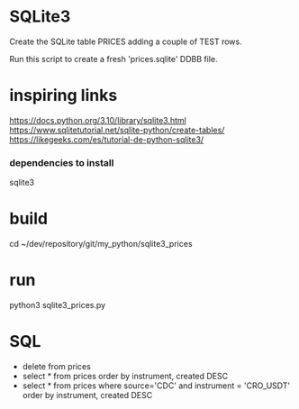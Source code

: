 # SQLite3
Create the SQLite table PRICES adding a couple of TEST rows.

Run this script to create a fresh 'prices.sqlite' DDBB file.

# inspiring links
https://docs.python.org/3.10/library/sqlite3.html
https://www.sqlitetutorial.net/sqlite-python/create-tables/
https://likegeeks.com/es/tutorial-de-python-sqlite3/

### dependencies to install
sqlite3

# build
cd ~/dev/repository/git/my_python/sqlite3_prices

# run
python3 sqlite3_prices.py

# SQL
* delete from prices
* select * from prices order by instrument, created DESC
* select * from prices 
   where source='CDC' 
    and instrument = 'CRO_USDT'
  order by instrument, created DESC
